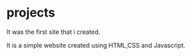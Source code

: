 # projects

It was the first site that i created. 

It is a simple website created using HTML,CSS and Javascript.



